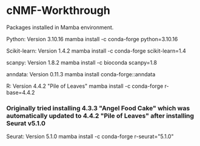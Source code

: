 # cNMF-Workthrough

Packages installed in Mamba environment.

Python: 
Version 3.10.16
mamba install -c conda-forge python=3.10.16

Scikit-learn:
Version 1.4.2
mamba install -c conda-forge scikit-learn=1.4

scanpy:
Version 1.8.2
mamba install -c bioconda scanpy=1.8

anndata:
Version 0.11.3
mamba install conda-forge::anndata

R:
Version 4.4.2 "Pile of Leaves"
mamba install -c conda-forge r-base=4.4.2
### Originally tried installing 4.3.3 "Angel Food Cake" which was automatically updated to 4.4.2 "Pile of Leaves" after installing Seurat v5.1.0 ###

Seurat:
Version 5.1.0
mamba install -c conda-forge r-seurat="5.1.0"
 
